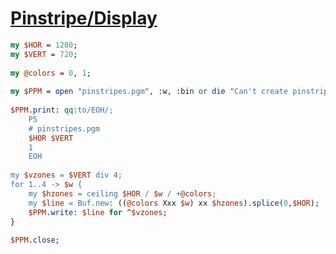 [1]: http://rosettacode.org/wiki/Pinstripe/Display

# [Pinstripe/Display][1]

```perl
my $HOR = 1280;
my $VERT = 720;
 
my @colors = 0, 1;
 
my $PPM = open "pinstripes.pgm", :w, :bin or die "Can't create pinstripes.ppm: $!";
 
$PPM.print: qq:to/EOH/;
    P5
    # pinstripes.pgm
    $HOR $VERT
    1
    EOH
 
my $vzones = $VERT div 4;
for 1..4 -> $w {
    my $hzones = ceiling $HOR / $w / +@colors;
    my $line = Buf.new: ((@colors Xxx $w) xx $hzones).splice(0,$HOR);
    $PPM.write: $line for ^$vzones;
}
 
$PPM.close;
```